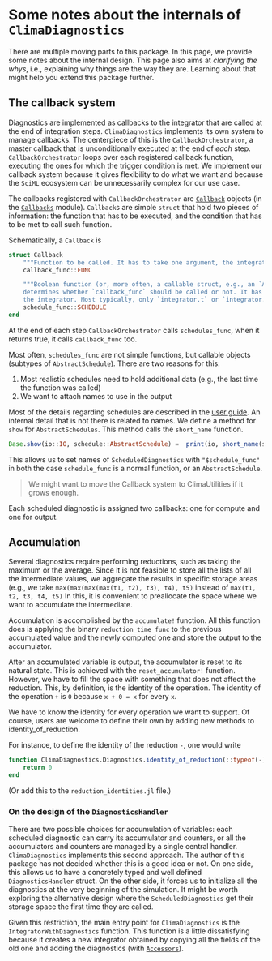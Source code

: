 # Some notes about the internals of `ClimaDiagnostics`

There are multiple moving parts to this package. In this page, we provide some
notes about the internal design. This page also aims at _clarifying the whys_,
i.e., explaining why things are the way they are. Learning about that might help
you extend this package further.

## The callback system

Diagnostics are implemented as callbacks to the integrator that are called at
the end of integration steps. `ClimaDiagnostics` implements its own system to
manage callbacks. The centerpiece of this is the `CallbackOrchestrator`, a
master callback that is unconditionally executed at the end of _each_ step.
`CallbackOrchestrator` loops over each registered callback function, executing
the ones for which the trigger condition is met. We implement our callback
system because it gives flexibility to do what we want and because the `SciML`
ecosystem can be unnecessarily complex for our use case.

The callbacks registered with `CallbackOrchestrator` are [`Callback`](@ref)
objects (in the [`Callbacks`](@ref) module). `Callback`s are simple `struct`
that hold two pieces of information: the function that has to be executed, and
the condition that has to be met to call such function.

Schematically, a `Callback` is
```julia
struct Callback
    """Function to be called. It has to take one argument, the integrator."""
    callback_func::FUNC

    """Boolean function (or, more often, a callable struct, e.g., an `AbstractSchedule`) that
    determines whether `callback_func` should be called or not. It has to take one argument,
    the integrator. Most typically, only `integrator.t` or `integrator.step` are used."""
    schedule_func::SCHEDULE
end
```
At the end of each step `CallbackOrchestrator` calls `schedules_func`, when it
returns true, it calls `callback_func` too.

Most often, `schedules_func` are not simple functions, but callable objects
(subtypes of `AbstractSchedule`). There are two reasons for this:
1. Most realistic schedules need to hold additional data (e.g., the last time the function was called)
2. We want to attach names to use in the output

Most of the details regarding schedules are described in the [user guide](@ref).
An internal detail that is not there is related to names. We define a method for
`show` for `AbstractSchedules`. This method calls the `short_name` function.
```julia
Base.show(io::IO, schedule::AbstractSchedule) =  print(io, short_name(schedule))
```
This allows us to set names of `ScheduledDiagnostics` with `"$schedule_func"` in
both the case `schedule_func` is a normal function, or an `AbstractSchedule`.

> We might want to move the Callback system to ClimaUtilities if it grows
> enough.

Each scheduled diagnostic is assigned two callbacks: one for compute and one for
output.

## Accumulation

Several diagnostics require performing reductions, such as taking the maximum or
the average. Since it is not feasible to store all the lists of all the
intermediate values, we aggregate the results in specific storage areas (e.g.,
we take `max(max(max(max(t1, t2), t3), t4), t5)` instead of `max(t1, t2, t3, t4,
t5)` In this, it is convenient to preallocate the space where we want to
accumulate the intermediate.

Accumulation is accomplished by the `accumulate!` function. All this function
does is applying the binary `reduction_time_func` to the previous accumulated
value and the newly computed one and store the output to the accumulator.

After an accumulated variable is output, the accumulator is reset to its natural
state. This is achieved with the `reset_accumulator!` function. However, we have
to fill the space with something that does not affect the reduction. This, by
definition, is the identity of the operation. The identity of the operation `+`
is `0` because `x + 0 = x` for every `x`.

We have to know the identity for every operation we want to support. Of course,
users are welcome to define their own by adding new methods to
identity_of_reduction.

For instance, to define the identity of the reduction `-`, one would write
```julia
function ClimaDiagnostics.Diagnostics.identity_of_reduction(::typeof(-))
    return 0
end
```
(Or add this to the `reduction_identities.jl` file.)

### On the design of the `DiagnosticsHandler`

There are two possible choices for accumulation of variables: each scheduled
diagnostic can carry its accumulator and counters, or all the accumulators and
counters are managed by a single central handler. `ClimaDiagnostics` implements
this second approach. The author of this package has not decided whether this is
a good idea or not. On one side, this allows us to have a concretely typed and
well defined `DiagnosticsHandler` struct. On the other side, it forces us to
initialize all the diagnostics at the very beginning of the simulation. It might
be worth exploring the alternative design where the `ScheduledDiagnostics` get
their storage space the first time they are called.

Given this restriction, the main entry point for `ClimaDiagnostics` is the
`IntegratorWithDiagnostics` function. This function is a little dissatisfying
because it creates a new integrator obtained by copying all the fields of the
old one and adding the diagnostics (with
[`Accessors`](https://github.com/JuliaObjects/Accessors.jl)).
